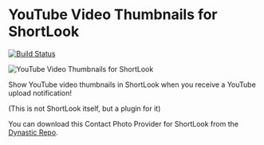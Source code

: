 # YouTube Video Thumbnails for ShortLook
[![Build Status](https://travis-ci.org/JeffResc/ShortLook-YouTube.svg?branch=master)](https://travis-ci.org/JeffResc/ShortLook-YouTube)

![YouTube Video Thumbnails for ShortLook](https://repo.dynastic.co/api/v0/packages/95010765106315264/versions/95010765215367168/icon)

Show YouTube video thumbnails in ShortLook when you receive a YouTube upload notification!

(This is not ShortLook itself, but a plugin for it)

You can download this Contact Photo Provider for ShortLook from the [Dynastic Repo](https://repo.dynastic.co/package/com.jeffresc.shortlook.plugin.contact-photo.youtube).

